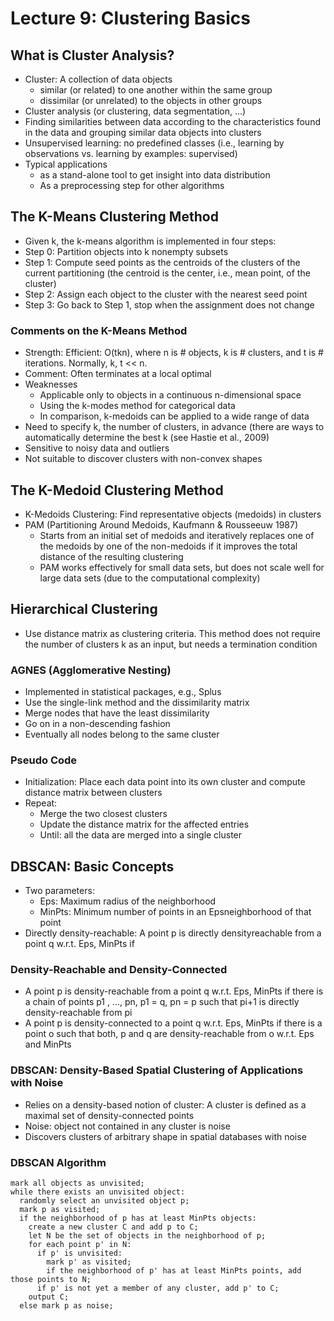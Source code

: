 # Lecture 9: Clustering Basics
## What is Cluster Analysis?
* Cluster: A collection of data objects
  * similar (or related) to one another within the same group
  * dissimilar (or unrelated) to the objects in other groups
*  Cluster analysis (or clustering, data segmentation, …)
  * Finding similarities between data according to the characteristics found in the data and grouping similar data objects into clusters
* Unsupervised learning: no predefined classes (i.e., learning by observations vs. learning by examples: supervised)
* Typical applications
  * as a stand-alone tool to get insight into data distribution
  * As a preprocessing step for other algorithms
## The K-Means Clustering Method
* Given k, the k-means algorithm is implemented in four steps:
* Step 0: Partition objects into k nonempty subsets
* Step 1: Compute seed points as the centroids of the clusters of the current partitioning (the centroid is the center, i.e., mean point, of the cluster)
* Step 2: Assign each object to the cluster with the nearest seed point
* Step 3: Go back to Step 1, stop when the assignment does not change
### Comments on the K-Means Method
* Strength: Efficient: O(tkn), where n is # objects, k is # clusters, and t is # iterations. Normally, k, t << n.
* Comment: Often terminates at a local optimal
* Weaknesses
  * Applicable only to objects in a continuous n-dimensional space
  * Using the k-modes method for categorical data
  * In comparison, k-medoids can be applied to a wide range of data
* Need to specify k, the number of clusters, in advance (there are ways to automatically determine the best k (see Hastie et al., 2009)
* Sensitive to noisy data and outliers
* Not suitable to discover clusters with non-convex shapes
## The K-Medoid Clustering Method
* K-Medoids Clustering: Find representative objects (medoids) in clusters
* PAM (Partitioning Around Medoids, Kaufmann & Rousseeuw 1987)
  * Starts from an initial set of medoids and iteratively replaces one of the medoids by one of the non-medoids if it improves the total distance of the resulting clustering
  * PAM works effectively for small data sets, but does not scale well for large data sets (due to the computational complexity)
## Hierarchical Clustering
* Use distance matrix as clustering criteria. This method does not require the number of clusters k as an input, but needs a termination condition 
### AGNES (Agglomerative Nesting)
* Implemented in statistical packages, e.g., Splus
* Use the single-link method and the dissimilarity matrix
* Merge nodes that have the least dissimilarity
* Go on in a non-descending fashion
* Eventually all nodes belong to the same cluster
### Pseudo Code
* Initialization: Place each data point into its own cluster and compute distance matrix between clusters
* Repeat:
  * Merge the two closest clusters
  * Update the distance matrix for the affected entries
  * Until: all the data are merged into a single cluster
## DBSCAN: Basic Concepts
* Two parameters:
  * Eps: Maximum radius of the neighborhood
  * MinPts: Minimum number of points in an Epsneighborhood of that point
* Directly density-reachable: A point p is directly densityreachable from a point q w.r.t. Eps, MinPts if 
### Density-Reachable and Density-Connected
* A point p is density-reachable from a point q w.r.t. Eps, MinPts if there is a chain of points p1 , …, pn, p1 = q, pn = p such that pi+1 is directly density-reachable from pi
* A point p is density-connected to a point q w.r.t. Eps, MinPts if there is a point o such that both, p and q are density-reachable from o w.r.t. Eps and MinPts
### DBSCAN: Density-Based Spatial Clustering of Applications with Noise
* Relies on a density-based notion of cluster: A cluster is defined as a maximal set of density-connected points
* Noise: object not contained in any cluster is noise
* Discovers clusters of arbitrary shape in spatial databases with noise
### DBSCAN Algorithm
```
mark all objects as unvisited;
while there exists an unvisited object:
  randomly select an unvisited object p;
  mark p as visited;
  if the neighborhood of p has at least MinPts objects:
    create a new cluster C and add p to C;
    let N be the set of objects in the neighborhood of p;
    for each point p' in N:
      if p' is unvisited:
        mark p' as visited;
        if the neighborhood of p' has at least MinPts points, add those points to N;
      if p' is not yet a member of any cluster, add p' to C;
    output C;
  else mark p as noise;
```
